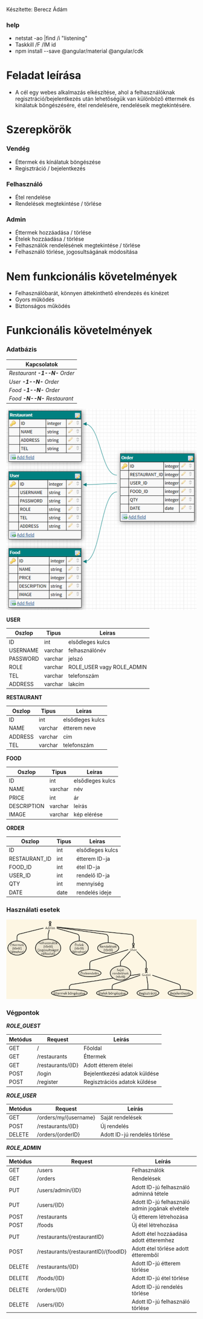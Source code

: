 Készítette: Berecz Ádám
### help

- netstat -ao |find /i "listening"
- Taskkill /F /IM id
- npm install --save @angular/material @angular/cdk

# Feladat leírása
- A cél egy webes alkalmazás elkészítése, ahol a felhasználóknak regisztráció/bejelentkezés után lehetőségük van különböző éttermek és kínálatuk böngészésére, étel rendelésére, rendeléseik megtekintésére.
# Szerepkörök
### Vendég
 - Éttermek és kínálatuk böngészése
 - Regisztráció / bejelentkezés
### Felhasználó
 - Étel rendelése
 - Rendelések megtekintése / törlése
### Admin
 - Éttermek hozzáadása / törlése
 - Ételek hozzáadása / törlése
 - Felhasználók rendelésének megtekintése / törlése
 - Felhasználó törlése, jogosultságának módosítása
# Nem funkcionális követelmények
- Felhasználóbarát, könnyen áttekinthető elrendezés és kinézet
- Gyors működés
- Biztonságos működés
# Funkcionális követelmények
### Adatbázis

| Kapcsolatok |
| ------------- |
| *Restaurant **-1--N-** Order* |
| *User **-1--N-** Order*  |
| *Food **-1--N-** Order* |
| *Food **-N--N-** Restaurant* |

![alt text](https://github.com/Flash97111/alkfejl2/blob/master/img/db.png)

**USER**

| Oszlop | Tipus | Leiras |
| ------------- | ------------- | ------------- |
| ID  | int  | elsődleges kulcs |
| USERNAME  | varchar | felhasználónév |
| PASSWORD  | varchar | jelszó |
| ROLE | varchar | ROLE_USER vagy ROLE_ADMIN |
| TEL | varchar | telefonszám |
| ADDRESS | varchar | lakcím |

**RESTAURANT**

| Oszlop | Tipus | Leiras |
| ------------- | ------------- | ------------- |
| ID  | int  | elsődleges kulcs |
| NAME  | varchar | étterem neve |
| ADDRESS  | varchar | cím |
| TEL  | varchar | telefonszám |

**FOOD**

| Oszlop | Tipus | Leiras |
| ------------- | ------------- | ------------- |
| ID  | int  | elsődleges kulcs |
| NAME | varchar | név |
| PRICE | int | ár |
| DESCRIPTION | varchar | leírás |
| IMAGE | varchar | kép elérése |


**ORDER**

| Oszlop | Tipus | Leiras |
| ------------- | ------------- | ------------- |
| ID  | int  | elsődleges kulcs |
| RESTAURANT_ID  | int | étterem ID-ja |
| FOOD_ID | int | étel ID-ja |
| USER_ID | int | rendelő ID-ja |
| QTY | int | mennyiség |
| DATE | date | rendelés ideje |

### Használati esetek
![alt text](https://github.com/Flash97111/alkfejl2/blob/master/img/usecase.PNG)

### Végpontok
***ROLE_GUEST***

| Metódus | Request | Leírás |
| ------------- | ------------- | ------------- |
| GET  | / | Főoldal |
| GET  | /restaurants | Éttermek |
| GET  | /restaurants/{ID} | Adott étterem ételei |
| POST  | /login | Bejelentkezési adatok küldése |
| POST | /register | Regisztrációs adatok küldése |

***ROLE_USER***

| Metódus | Request | Leírás |
| ------------- | ------------- | ------------- |
| GET  | /orders/my/{username} | Saját rendelések |
| POST  | /restaurants/{ID} | Új rendelés |
| DELETE  | /orders/{orderID} | Adott ID-jú rendelés törlése |

***ROLE_ADMIN***

| Metódus | Request | Leírás |
| ------------- | ------------- | ------------- |
| GET  | /users | Felhasználók |
| GET  | /orders | Rendelések |
| PUT  | /users/admin/{ID} | Adott ID-jú felhasználó adminná tétele |
| PUT  | /users/{ID} | Adott ID-jú felhasználó admin jogának elvétele |
| POST  | /restaurants | Új étterem létrehozása |
| POST  | /foods | Új étel létrehozása |
| PUT  | /restaurants/{restaurantID} | Adott étel hozzáadása adott étteremhez |
| POST  | /restaurants/{restaurantID}/{foodID} | Adott étel törlése adott étteremből |
| DELETE | /restaurants/{ID}  | Adott ID-jú étterem törlése |
| DELETE | /foods/{ID}  | Adott ID-jú étel törlése |
| DELETE | /orders/{ID} | Adott ID-jú rendelés törlése |
| DELETE  | /users/{ID} | Adott ID-jú felhasználó törlése |
